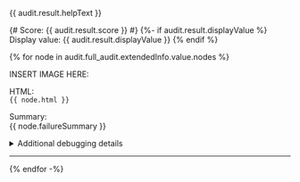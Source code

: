 {{ audit.result.helpText }}

{# Score: {{ audit.result.score }} #}
{%- if audit.result.displayValue %}
Display value: {{ audit.result.displayValue }}
{% endif %}

{% for node in audit.full_audit.extendedInfo.value.nodes %}

INSERT IMAGE HERE:

HTML:<br>
`{{ node.html }}`

Summary:<br>
{{ node.failureSummary }}

<details><summary>Additional debugging details</summary>
Selector path: `{{ node.target }}`

DOM path:  {{ node.path }}
</details>
<hr>
{% endfor -%}
